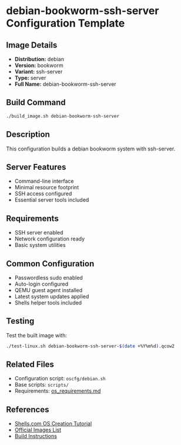 # debian-bookworm-ssh-server Configuration Template

## Image Details
- **Distribution:** debian
- **Version:** bookworm
- **Variant:** ssh-server
- **Type:** server
- **Full Name:** debian-bookworm-ssh-server

## Build Command
```bash
./build_image.sh debian-bookworm-ssh-server
```

## Description
This configuration builds a debian bookworm system with ssh-server.

## Server Features
- Command-line interface
- Minimal resource footprint
- SSH access configured
- Essential server tools included

## Requirements
- SSH server enabled
- Network configuration ready
- Basic system utilities

## Common Configuration
- Passwordless sudo enabled
- Auto-login configured
- QEMU guest agent installed
- Latest system updates applied
- Shells helper tools included

## Testing
Test the built image with:
```bash
./test-linux.sh debian-bookworm-ssh-server-$(date +%Y%m%d).qcow2
```

## Related Files
- Configuration script: `oscfg/debian.sh`
- Base scripts: `scripts/`
- Requirements: [os_requirements.md](../os_requirements.md)

## References
- [Shells.com OS Creation Tutorial](../docs/shells-os-creation-tutorial.md)
- [Official Images List](../official_images.txt)
- [Build Instructions](../README.md)
